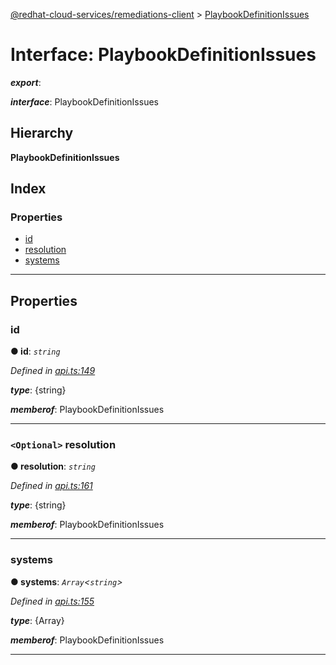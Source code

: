 [@redhat-cloud-services/remediations-client](../README.md) > [PlaybookDefinitionIssues](../interfaces/playbookdefinitionissues.md)

# Interface: PlaybookDefinitionIssues

*__export__*: 

*__interface__*: PlaybookDefinitionIssues

## Hierarchy

**PlaybookDefinitionIssues**

## Index

### Properties

* [id](playbookdefinitionissues.md#id)
* [resolution](playbookdefinitionissues.md#resolution)
* [systems](playbookdefinitionissues.md#systems)

---

## Properties

<a id="id"></a>

###  id

**● id**: *`string`*

*Defined in [api.ts:149](https://github.com/karelhala/javascript-clients/blob/master/packages/remediations/api.ts#L149)*

*__type__*: {string}

*__memberof__*: PlaybookDefinitionIssues

___
<a id="resolution"></a>

### `<Optional>` resolution

**● resolution**: *`string`*

*Defined in [api.ts:161](https://github.com/karelhala/javascript-clients/blob/master/packages/remediations/api.ts#L161)*

*__type__*: {string}

*__memberof__*: PlaybookDefinitionIssues

___
<a id="systems"></a>

###  systems

**● systems**: *`Array`<`string`>*

*Defined in [api.ts:155](https://github.com/karelhala/javascript-clients/blob/master/packages/remediations/api.ts#L155)*

*__type__*: {Array}

*__memberof__*: PlaybookDefinitionIssues

___

